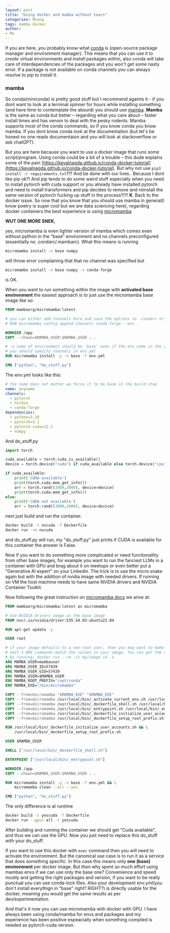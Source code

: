 ```yaml
---
layout: post
title: "Using docker and mamba without tears"
categories: MLeng
tags: mamba docker
author:
- Me
---
```



If you are here, you probably know what [conda](https://docs.conda.io/en/latest/) is (open-source package manager and environment manager). This means that you can use it to _create_ virtual environments and _install_ packages within, also conda will take care of interdependencies of the packages and you won't get some nasty error. If a package is not available on conda channels you can always resolve to pip to install it.

### mamba
So conda(miniconda) is pretty good stuff but I recommend againts it - if you dont want to look at a terminal spinner for hours while installing something (and have time to contemplate the absurd) you should use [mamba](https://mamba.readthedocs.io/en/latest/installation/mamba-installation.html).
**Mamba** is the same as conda but better – regarding what you care about – faster install times and has venom to deal with the pesky rodents. Mamba supports most of the conda commands, so if you know conda you know mamba. If you dont know conda look at the documentation (but let's be honest no one reads documentaion and you will look at stackoverflow or ask chatGPT).

But you are here because you want to use a docker image that runs some script/program. 
Using conda could be a bit of a trouble – this dude explains some of the pain [https://kevalnagda.github.io/conda-docker-tutorial](https://kevalnagda.github.io/conda-docker-tutorial). But why not use `pip3 install -r requirements.txt`?!? And be done with our lives.. Because I dont like pip ok?!
And pip tends to do some weird stuff especially when you need to install pytorch with cuda support or you already have installed pytorch and need to install transformers and pip decides to remove and reinstall the same version of pytorch fucking up stuff in the process?!?! **K**.
Back to the docker issue. So now that you know that you should use mamba in general(I know poetry is super cool but we are data sciencing here), regarding docker containers the best experience is using 
[micromamba](https://mamba.readthedocs.io/en/latest/installation/micromamba-installation.html) 

**WUT ONE MORE SNEK**,

yes, micromamba is even lighter version of mamba which comes even without python in the “base” environment and no channels preconfigured (essentially no .condarc/.mambarc). What this means is running 

```sh
micromamba install -n base numpy
```

will throw error complaining that that no channel was specified but 
```sh
micromamba install -n base numpy -c conda-forge
```
is OK. 

When you want to run something within the image with **activated base environment** the easiest approach is to just use the micromamba base image like so:
```Dockerfile
FROM mambaorg/micromamba:latest

# you can either add channels here and save the options to .condarc or use env.yml
# RUN micromamba config append channels conda-forge --env 

WORKDIR /app
COPY --chown=$MAMBA_USER:$MAMBA_USER . .

# -n name of environment should be 'base' even if the env_name in the yml file is env15
# you should specify channels in env.yml
RUN micromamba install -y -n base -f env.yml

CMD ["python", "do_stuff.py"]
```
The env.yml looks like this:
```yml
# the name does not matter we force it to be base in the build step
name: anyname
channels:
  - pytorch
  - nvidia
  - conda-forge
dependencies:
  - python=3.10
  - pytorch=2.1
  - pytorch-cuda=12.1
  - numpy
```
And do_stuff.py

```python
import torch

cuda_available = torch.cuda.is_available()
device = torch.device("cuda") if cuda_available else torch.device("cpu")

if cuda_available:
    print('CUDA available')
    print(torch.cuda.mem_get_info())
    arr = torch.rand((3000,3000), device=device)
    print(torch.cuda.mem_get_info())
else:
    print('CUDA not available')
    arr = torch.rand((3000,3000), device=device)

```

next just build and run the container. 
```sh
docker build -t nocuda -f Dockerfile
docker run -rm nocuda
```
and do_stuff.py will run, my "do_stuff.py" just prints if CUDA is available for this container the answer is False. 

Now if you want to do something more complicated or need functionallity from other base images, for example you want to run the fanciest LLMs in a container with GPU and brag about it on meetups or even better put a "Generative AI expert" on your Linkedin. The trick is to use the micro snake again but with the addition of nvidia image with needed drivers. If running on VM the host machine needs to have same NVIDIA drivers and NVIDIA Container Toolkit. 

Now following the great instruction on [micromamba docs](https://micromamba-docker.readthedocs.io/en/latest/advanced_usage.html#adding-micromamba-to-an-existing-docker-image) we arive at:

```Dockerfile
FROM mambaorg/micromamba:latest as micromamba

# Use NVIDIA drivers image as the base image
FROM nvcr.io/nvidia/driver:535.54.03-ubuntu22.04

RUN apt-get update -y

USER root

# if your image defaults to a non-root user, then you may want to make the
# next 3 ARG commands match the values in your image. You can get the values
# by running: docker run --rm -it my/image id -a
ARG MAMBA_USER=mambauser
ARG MAMBA_USER_ID=57439
ARG MAMBA_USER_GID=57439
ENV MAMBA_USER=$MAMBA_USER
ENV MAMBA_ROOT_PREFIX="/opt/conda"
ENV MAMBA_EXE="/bin/micromamba"

COPY --from=micromamba "$MAMBA_EXE" "$MAMBA_EXE"
COPY --from=micromamba /usr/local/bin/_activate_current_env.sh /usr/local/bin/_activate_current_env.sh
COPY --from=micromamba /usr/local/bin/_dockerfile_shell.sh /usr/local/bin/_dockerfile_shell.sh
COPY --from=micromamba /usr/local/bin/_entrypoint.sh /usr/local/bin/_entrypoint.sh
COPY --from=micromamba /usr/local/bin/_dockerfile_initialize_user_accounts.sh /usr/local/bin/_dockerfile_initialize_user_accounts.sh
COPY --from=micromamba /usr/local/bin/_dockerfile_setup_root_prefix.sh /usr/local/bin/_dockerfile_setup_root_prefix.sh

RUN /usr/local/bin/_dockerfile_initialize_user_accounts.sh && \
    /usr/local/bin/_dockerfile_setup_root_prefix.sh

USER $MAMBA_USER

SHELL ["/usr/local/bin/_dockerfile_shell.sh"]

ENTRYPOINT ["/usr/local/bin/_entrypoint.sh"]

WORKDIR /app
COPY --chown=$MAMBA_USER:$MAMBA_USER . .

RUN micromamba install -y -n base -f env.yml && \
    micromamba clean --all --yes

CMD ["python", "do_stuff.py"]
```
The only difference is at runtime

```sh
docker build -t yescuda -f Dockerfile
docker run --gpus all -t yescuda
```
After building and running the container we should get "Cuda available", and thus we can use the GPU. Now you just need to replace this do_stuff with your do_stuff.

If you want to use this docker with `exec` command then you will need to activate the environment. But the canonical use case is to run it as a service that does something specific. In this case this means only **one (base) environment** per docker image. But then why spent so much effort using mambas envs if we can use only the base one? Convenience and speed mostly and getting the right packages and version, if you want to be really punctual you can use conda-lock files. Also your development env.yml(you don't install everythign in "base" right? RIGHT?) is directly usable for the docker, meaning you would get the same results as per dev/experimentation. 

And that's it now you can use micromamba with docker with GPU.
I have always been using conda/mamba for envs and packages and my experience has been positive espeacially when something compiled is needed as pytorch-cuda version. 


